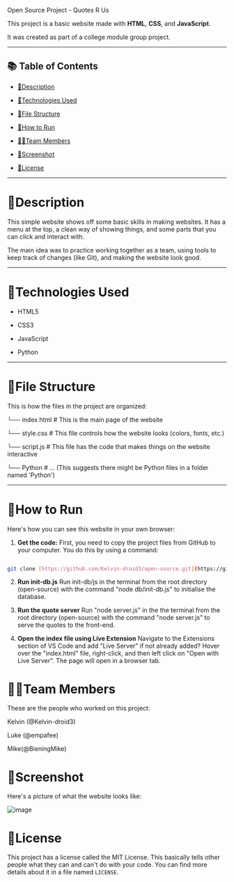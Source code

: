﻿Open Source Project - Quotes R Us

This project is a basic website made with **HTML**, **CSS**, and **JavaScript**.

It was created as part of a college module group project.

---

## 📚 Table of Contents

- [📝Description](#description)

- [🔧Technologies Used](#technologies-used)

- [📁File Structure](#file-structure)

- [🚀How to Run](#how-to-run)

- [👨‍💻Team Members](#team-members)

- [📸Screenshot](#screenshot)

- [📄License](#license)

---

# 📝Description

This simple website shows off some basic skills in making websites. It has a menu at the top, a clean way of showing things, and some parts that you can click and interact with.

The main idea was to practice working together as a team, using tools to keep track of changes (like Git), and making the website look good.

---

# 🔧Technologies Used

- HTML5

- CSS3

- JavaScript

- Python

---

# 📁File Structure

This is how the files in the project are organized:

└── index.html # This is the main page of the website

└── style.css # This file controls how the website looks (colors, fonts, etc.)

└── script.js # This file has the code that makes things on the website interactive

└── Python # ... (This suggests there might be Python files in a folder named 'Python')

---

# 🚀How to Run

Here's how you can see this website in your own browser:

1.  **Get the code:** First, you need to copy the project files from GitHub to your computer. You do this by using a command:

```bash

git clone [https://github.com/Kelvin-droid3/open-source.git](https://github.com/Kelvin-droid3/open-source.git)

```

2. **Run init-db.js** Run init-db/js in the terminal from the root directory (open-source) with the command "node db/init-db.js" to initialise the database.

3. **Run the quote server** Run "node server.js" in the the terminal from the root directory (open-source) with the command "node server.js" to serve the quotes to the front-end.

4. **Open the index file using Live Extension** Navigate to the Extensions section of VS Code and add "Live Server" if not already added?
                                                Hover over the "index.html" file, right-click, and then left click on "Open with Live Server". The page will open in a browser tab.

# 👨‍💻Team Members

These are the people who worked on this project:

Kelvin (@Kelvin-droid3)

Luke (@empafee)

Mike(@BieningMike)

# 📸Screenshot

Here's a picture of what the website looks like:

![image](https://github.com/user-attachments/assets/60449df9-679c-475e-8a18-3f695cc9835c)

# 📄License

This project has a license called the MIT License. This basically tells other people what they can and can't do with your code. You can find more details about it in a file named `LICENSE`.
